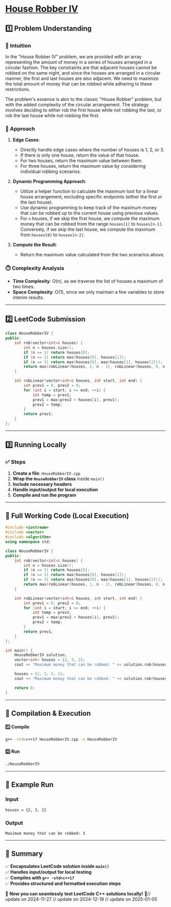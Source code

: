 # **[House Robber IV](https://leetcode.com/problems/house-robber-iv/description/)**  

## **1️⃣ Problem Understanding**  
### **📌 Intuition**  
In the "House Robber IV" problem, we are provided with an array representing the amount of money in a series of houses arranged in a circular fashion. The key constraints are that adjacent houses cannot be robbed on the same night, and since the houses are arranged in a circular manner, the first and last houses are also adjacent. We need to maximize the total amount of money that can be robbed while adhering to these restrictions.

The problem's essence is akin to the classic "House Robber" problem, but with the added complexity of the circular arrangement. The strategy involves deciding to either rob the first house while not robbing the last, or rob the last house while not robbing the first.

### **🚀 Approach**  
1. **Edge Cases**: 
   - Directly handle edge cases where the number of houses is 1, 2, or 3.
   - If there is only one house, return the value of that house.
   - For two houses, return the maximum value between them.
   - For three houses, return the maximum value by considering individual robbing scenarios.

2. **Dynamic Programming Approach**:
   - Utilize a helper function to calculate the maximum loot for a linear house arrangement, excluding specific endpoints (either the first or the last house).
   - Use dynamic programming to keep track of the maximum money that can be robbed up to the current house using previous values.
   - For `n` houses, if we skip the first house, we compute the maximum money that can be robbed from the range `houses[1]` to `houses[n-1]`. Conversely, if we skip the last house, we compute the maximum from `houses[0]` to `houses[n-2]`.

3. **Compute the Result**:
   - Return the maximum value calculated from the two scenarios above.

### **⏱️ Complexity Analysis**  
- **Time Complexity**: O(n), as we traverse the list of houses a maximum of two times.  
- **Space Complexity**: O(1), since we only maintain a few variables to store interim results.

---  

## **2️⃣ LeetCode Submission**  
```cpp
class HouseRobberIV {
public:
    int rob(vector<int>& houses) {
        int n = houses.size();
        if (n == 1) return houses[0];
        if (n == 2) return max(houses[0], houses[1]);
        if (n == 3) return max(houses[0], max(houses[1], houses[2]));
        return max(robLinear(houses, 1, n - 1), robLinear(houses, 0, n - 2));
    }

    int robLinear(vector<int>& houses, int start, int end) {
        int prev1 = 0, prev2 = 0;
        for (int i = start; i <= end; ++i) {
            int temp = prev1;
            prev1 = max(prev2 + houses[i], prev1);
            prev2 = temp;
        }
        return prev1;
    }
};  
```

---  

## **3️⃣ Running Locally**  
### **✅ Steps**  
1. **Create a file**: `HouseRobberIV.cpp`  
2. **Wrap the `HouseRobberIV` class** inside `main()`  
3. **Include necessary headers**  
4. **Handle input/output for local execution**  
5. **Compile and run the program**  

---  

## **📝 Full Working Code (Local Execution)**  
```cpp
#include <iostream>
#include <vector>
#include <algorithm>
using namespace std;

class HouseRobberIV {
public:
    int rob(vector<int>& houses) {
        int n = houses.size();
        if (n == 1) return houses[0];
        if (n == 2) return max(houses[0], houses[1]);
        if (n == 3) return max(houses[0], max(houses[1], houses[2]));
        return max(robLinear(houses, 1, n - 1), robLinear(houses, 0, n - 2));
    }

    int robLinear(vector<int>& houses, int start, int end) {
        int prev1 = 0, prev2 = 0;
        for (int i = start; i <= end; ++i) {
            int temp = prev1;
            prev1 = max(prev2 + houses[i], prev1);
            prev2 = temp;
        }
        return prev1;
    }
};

int main() {
    HouseRobberIV solution;
    vector<int> houses = {2, 3, 2};
    cout << "Maximum money that can be robbed: " << solution.rob(houses) << endl;  // Expected output: 3

    houses = {1, 2, 3, 1};
    cout << "Maximum money that can be robbed: " << solution.rob(houses) << endl;  // Expected output: 4

    return 0;
}
```  

---  

## **🔧 Compilation & Execution**  
#### **1️⃣ Compile**  
```bash
g++ -std=c++17 HouseRobberIV.cpp -o HouseRobberIV
```  

#### **2️⃣ Run**  
```bash
./HouseRobberIV
```  

---  

## **🎯 Example Run**  
### **Input**  
```
houses = {2, 3, 2}
```  
### **Output**  
```
Maximum money that can be robbed: 3
```  

---  

## **📌 Summary**  
✅ **Encapsulates LeetCode solution inside `main()`**  
✅ **Handles input/output for local testing**  
✅ **Compiles with `g++ -std=c++17`**  
✅ **Provides structured and formatted execution steps**  

🚀 **Now you can seamlessly test LeetCode C++ solutions locally!** 🚀// update on 2024-11-27
// update on 2024-12-18
// update on 2025-01-05
